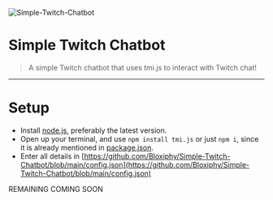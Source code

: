 ![Simple-Twitch-Chatbot](https://socialify.git.ci/Bloxiphy/Simple-Twitch-Chatbot/image?description=1&descriptionEditable=A%20simple%20Twitch%20chatbot%20made%20with%20tmi.js%20to%20interact%20with%20Twitch%20chat!&font=Raleway&forks=1&issues=1&language=1&logo=https%3A%2F%2Fimages-ext-2.discordapp.net%2Fexternal%2FP5UEf0zCOrW0MD17q2RCDLyaTZJ0Ya7bJRNj5AXPUmg%2Fhttps%2Fmedia.discordapp.net%2Fattachments%2F753243577827721227%2F832572321436532766%2Funknown.png&owner=1&pattern=Circuit%20Board&pulls=1&stargazers=1&theme=Light)

# Simple Twitch Chatbot
> A simple Twitch chatbot that uses tmi.js to interact with Twitch chat!
----------------
# Setup
- Install [node.js](https://nodejs.org/en/download/), preferably the latest version.
- Open up your terminal, and use `npm install tmi.js` or just `npm i`, since it is already mentioned in [package.json](https://github.com/Bloxiphy/Simple-Twitch-Chatbot/blob/main/package.json).
- Enter all details in [https://github.com/Bloxiphy/Simple-Twitch-Chatbot/blob/main/config.json](https://github.com/Bloxiphy/Simple-Twitch-Chatbot/blob/main/config.json)

REMAINING COMING SOON

